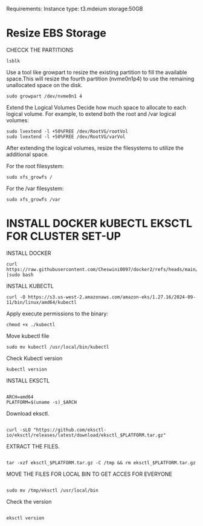 Requirements: 
Instance type: t3.mdeium 
storage:50GB

# Resize EBS Storage

CHECCK THE PARTITIONS
```
lsblk
```

Use a tool like growpart to resize the existing partition to fill the available space.This will resize the fourth partition (nvme0n1p4) to use the remaining unallocated space on the disk.
```
sudo growpart /dev/nvme0n1 4
```

Extend the Logical Volumes
Decide how much space to allocate to each logical volume. For example, to extend both the root and /var logical volumes:

```
sudo lvextend -l +50%FREE /dev/RootVG/rootVol
sudo lvextend -l +50%FREE /dev/RootVG/varVol
```

After extending the logical volumes, resize the filesystems to utilize the additional space.

For the root filesystem:

```
sudo xfs_growfs /
```

For the /var filesystem:

```
sudo xfs_growfs /var
```
# INSTALL DOCKER kUBECTL EKSCTL FOR CLUSTER SET-UP

INSTALL DOCKER

```
curl https://raw.githubusercontent.com/Cheswini0097/docker2/refs/heads/main/installdocker.sh |sudo bash
```

INSTALL KUBECTL

```
curl -O https://s3.us-west-2.amazonaws.com/amazon-eks/1.27.16/2024-09-11/bin/linux/amd64/kubectl
```

Apply execute permissions to the binary:

```
chmod +x ./kubectl
```

Move kubectl file

```
sudo mv kubectl /usr/local/bin/kubectl
```

Check Kubectl version

```
kubectl version
```

INSTALL EKSCTL

```

ARCH=amd64
PLATFORM=$(uname -s)_$ARCH
```

Download eksctl.

```

curl -sLO "https://github.com/eksctl-io/eksctl/releases/latest/download/eksctl_$PLATFORM.tar.gz"
```

EXTRACT THE FILES.

```

tar -xzf eksctl_$PLATFORM.tar.gz -C /tmp && rm eksctl_$PLATFORM.tar.gz
```

MOVE THE FILES FOR LOCAL BIN TO GET ACCES FOR EVERYONE

```

sudo mv /tmp/eksctl /usr/local/bin
```

Check the version

```

eksctl version
```

